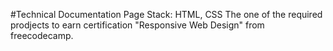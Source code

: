 #Technical Documentation Page 
Stack: HTML, CSS
The one of the required prodjects to earn certification "Responsive Web Design" from freecodecamp.
